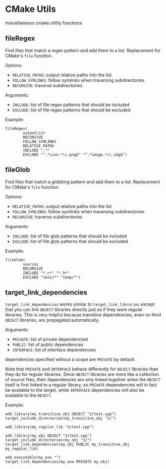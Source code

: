 # CMake Utils
miscellaneous cmake utility functions


## fileRegex
Find files that match a regex pattern and add them to a list.
Replacement for CMake's `file` function.

Options:
  - `RELATIVE_PATHS`: output relative paths into the list
  - `FOLLOW_SYMLINKS`: follow symlinks when traversing subdirectories
  - `RECURSIVE`: traverse subdirectories 
  
Arguments:
  - `INCLUDE`: list of file regex patterns that should be included
  - `EXCLUDE`: list of file regex patterns that should be excluded
  
Example:

    fileRegex(
            outputList 
            RECURSIVE
            FOLLOW_SYMLINKS
            RELATIVE_PATHS
            INCLUDE ".*" 
            EXCLUDE "^.*icon.*\\.png$" "^.*image.*\\.img$")
  
## fileGlob
Find files that match a globbing pattern and add them to a list.
Replacement for CMake's `file` function.

Options:
  - `RELATIVE_PATHS`: output relative paths into the list
  - `FOLLOW_SYMLINKS`: follow symlinks when traversing subdirectories
  - `RECURSIVE`: traverse subdirectories 
  
Arguments:
  - `INCLUDE`: list of file glob patterns that should be included
  - `EXCLUDE`: list of file glob patterns that should be excluded
  
Example:

    fileGlob(
            sources 
            RECURSIVE 
            INCLUDE "*.c*" "*.h*" 
            EXCLUDE "test/*" "temp/*")

## target_link_dependencies
`target_link_dependencies` works similar to `target_link_libraries` except that you can link `OBJECT` libraries directly just as if they were regular libraries. This is very helpful because transitive dependencies, even on third `OBJECT` libraries, are propagated automatically. 

Arguments:
  - `PRIVATE`: list of private dependencied
  - `PUBLIC`: list of public dependencies
  - `INTERFACE`: list of interface dependencies
  
  dependencies specified without a scope are `PRIVATE` by default.
  
Note that `PRIVATE` and `INTERFACE` behave differently for `OBJECT` libraries than they do for regular libraries. Since `OBJECT` libraries are more like a collection of source files, their dependencies are only linked together when the `OBJECT` itself is first linked to a regular library, so `PRIVATE` dependencies will in fact be available to the target, while `INTERFACE` dependencies will also be available to the `OBJECT`. 

Example:
   
    add_library(my_transitive_obj OBJECT "2/test.cpp")
    target_include_directories(my_transitive_obj "1/")
    
    add_library(my_regular_lib "3/test.cpp")
    
    add_library(my_obj OBJECT "3/test.cpp")
    target_include_directories(my_obj "3/")
    target_link_dependencies(my_obj PUBLIC my_transitive_obj my_regular_lib)

    add_executable(my_exe "")
    target_link_dependencies(my_exe PRIVATE my_obj)
  
